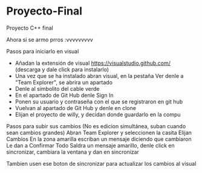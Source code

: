# Proyecto-Final
Proyecto C++ final

Ahora si se armo prros :vvvvvvvvv

Pasos para iniciarlo en visual
- Añadan la extensión de visual https://visualstudio.github.com/ (descarga y dale click para instalarlo)
- Una vez que se ha instalado abran visual, en la pestaña Ver denle a "Team Explorer", se abrira un apartado
- Denle al simbolito del cable verde
- En el apartado de Git Hub denle Sign In
- Ponen su usuario y contraseña con el que se registraron en git hub
- Vuelvan al apartado de Git Hub y denle en clone
- Elijan el proyecto de willy, y decidan donde guardarlo en la compu

Pasos para subir sus cambios (No es edicion simultánea, suban cuando sean cambios grandes)
Abran Team Explorer y seleccionen la casita
Elijan Cambios
En la zona amarilla escriban un mensaje diciendo que cambiaron
Le dan a Confirmar Todo
Saldra un mensaje amarillo, denle click en sincronizar, cambiara la ventana y dan en sincronizar

Tambien usen ese boton de sincronizar para actualizar los cambios al visual
